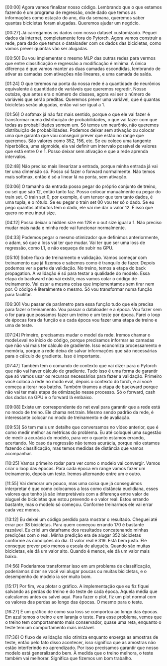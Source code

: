 [00:00] Agora vamos finalizar nosso código. Lembrando que o que estamos fazendo é um programa de regressão, onde dado que temos as informações como estação do ano, dia da semana, queremos saber quantas bicicletas foram alugadas. Queremos ajudar um negócio.

[00:27] Já carregamos os dados com nosso dataset customizado. Peguei dados da internet, completamente fora do Pytorch. Agora vamos construir a rede, para dado que temos o dataloader com os dados das bicicletas, como vamos prever quantas vão ser alugadas.

[00:50] Eu vou implementar o mesmo MLP das outras redes para vermos que entre classificação e regressão a modificação é mínima. A única diferença é que vamos manter as duas camadas escondidas, lembrando de ativar as camadas com ativações não lineares, e uma camada de saída.

[01:24] O que teremos na ponta da nossa rede é a quantidade de neurônios equivalente à quantidade de variáveis que queremos regredir. Nosso outsize, que antes era o número de classes, agora vai ser o número de variáveis que serão preditas. Queremos prever uma variável, que é quantas bicicletas serão alugadas, então vai ser igual a 1.

[01:56] O softmax já não faz mais sentido, porque o que ele vai fazer é transformar numa distribuição de probabilidades, o que vai fazer com que todas as probabilidades somem um. Só temos um neurônio, não queremos distribuição de probabilidades. Podemos deixar sem ativação ou colocar uma que garanta que vou conseguir prever que estão no range que queremos. São valores como 352, 156, etc. Se eu coloco uma tangente hiperbólica, uma sigmoide, ela vai definir um intervalo possível de valores que está entre 0 e 1. Posso deixar sem ativação e que a rede aprenda intervalos.

[02:48] Não preciso mais linearizar a entrada, porque minha entrada já vai ter uma dimensão só. Posso só fazer o forward normalmente. Não temos mais softmax, então é só a linear lá na ponta, sem ativação.

[03:06] O tamanho da entrada posso pegar do próprio conjunto de treino, ou sei que são 12, então tanto faz. Posso colocar manualmente ou pegar do train set. O train set 0, por exemplo, é um tensor que tem tanto dados, é uma tupla, e o rótulo. Se eu pegar o train set 00 vou ter só o dado. Se eu pego quantos atributos tem o dado, ele vai me dar o valor 12. É isso que quero no meu input size.

[04:12] Posso deixar o hidden size em 128 e o out size igual a 1. Não preciso mudar mais nada e minha rede vai funcionar normalmente.

[04:33] Podemos pegar o mesmo otimizador que definimos anteriormente, o adam, só que a loss vai ter que mudar. Vai ter que ser uma loss de regressão, como L1, e não esqueça de subir na GPU.

[05:10] Sobre fluxo de treinamento e validação. Vamos começar com treinamento que já fizemos e sabemos como é tranquilo de fazer. Depois podemos ver a parte da validação. No treino, temos a etapa do back propagation. A validação é só para testar a qualidade do modelo. Essa etapa do backward não vai existir, mas vamos colar o código de treinamento. Vai estar a mesma coisa que implementamos sem tirar nem por. O código é literalmente o mesmo. Só vou transformar numa função para facilitar.

[06:30] Vou passar de parâmetro para essa função tudo que ela precisa para fazer o treinamento. Vou passar o dataloader e a época. Vou fazer sem o for para que possamos fazer um treino e um teste por época. Farei o loop de épocas fora da função e a cada época vou fazer uma etapa de treino e uma de teste.

[07:24] Primeiro, precisamos mudar o model da rede. Iremos chamar o model.eval no início do código, porque precisamos informar as camadas que não vai mais ter cálculo de gradiente. Isso economiza processamento e memória, porque a rede deixa de salvar informações que são necessárias para o cálculo de gradiente. Isso é importante.

[07:47] Também tem o comando de contexto que vai dizer para o Pytorch que não vai haver cálculo de gradiente. Tudo isso é uma forma de garantir que só vamos usar os recursos necessários para fazer a validação. Primeiro você coloca a rede no modo eval, depois o contexto do torch, e aí você começa a iterar nos batchs. Também tiramos a etapa de backward porque não vai ter mais etapa de otimização nesse processo. Só o forward, cash dos dados na GPU e o forward lá embaixo.

[09:08] Existe um correspondente do net eval para garantir que a rede está no modo de treino. Ele chama net.train. Mesmo sendo padrão da rede, é interessante colocar no modo de treinamento e de avaliação.

[09:53] Só tem mais um detalhe que conversamos no vídeo anterior, que é como medir melhor as métricas do problema. Eu até coloquei uma sugestão de medir a acurácia do modelo, para ver o quanto estamos errando, acertando. No caso da regressão não temos acurácia, porque não estamos fazendo classificação, mas temos medidas de distância que vamos acompanhar.

[10:25] Vamos primeiro rodar para ver como o modelo vai convergir. Vamos criar o loop das épocas. Para cada época em range vamos fazer um treinamento, depois um teste. Iremos alternando entre um e outro.

[11:55] Vai demorar um pouco, mas uma coisa que já conseguimos interpretar é que como colocamos a loss como distância euclidiana, esses valores que tenho já são interpretáveis com a diferença entre valor de aluguel de bicicletas que estou prevendo e o valor real. Estou errando bastante, mas o modelo só começou. Conforme treinarmos ele vai errar cada vez menos.

[13:12] Eu deixei um código perdido para mostrar o resultado. Cheguei até errar por 38 bicicletas. Para quem começou errando 170 é bastante razoável. Eu criei um dataframe dos resultados concatenando minhas predições com o real. Minha predição era de alugar 352 bicicletas conforme as condições do dia. O valor real é 319. Está bem justo. Ele consegue prever pelo menos a escala de aluguéis. Quando são muitas bicicletas, ele dá um valor alto. Quando é menos, ele dá um valor mais baixo.

[14:56] Poderíamos transformar isso em um problema de classificação, poderíamos dizer se você vai alugar poucas ou muitas bicicletas, e o desempenho do modelo ia ser muito bom.

[15:17] Por fim, vou plotar o gráfico. A implementação que eu fiz fiquei salvando as perdas do treino e do teste de cada época. Aquela média que calculamos antes eu salvei aqui. Para fazer o plot, fiz um plot normal com os valores das perdas ao longo das épocas. O mesmo para o teste.

[16:27] É um gráfico de como sua loss se comportou ao longo das épocas. Em azul temos o treino e em laranja o teste. Para esse problema, vemos que o treino tem comportamento mais conservador, quase uma reta, enquanto o teste tem um comportamento mais instável.

[17:36] O fluxo de validação não otimiza enquanto enxerga as amostras de teste, então pelo fato disso acontecer, isso significa que as amostras não estão interferindo no aprendizado. Por isso precisamos garantir que nosso modelo está generalizando bem. À medida que o treino melhora, o teste também vai melhorar. Significa que fizemos um bom trabalho.